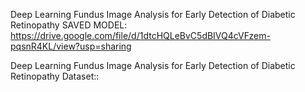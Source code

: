 Deep Learning Fundus Image Analysis for Early Detection of Diabetic Retinopathy SAVED MODEL:
https://drive.google.com/file/d/1dtcHQLeBvC5dBIVQ4cVFzem-pqsnR4KL/view?usp=sharing

Deep Learning Fundus Image Analysis for Early Detection of Diabetic Retinopathy Dataset::

